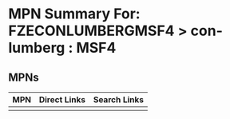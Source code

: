 



# MPN Summary For: FZECONLUMBERGMSF4 > con-lumberg : MSF4

## MPNs
  

|MPN|Direct Links|Search Links|
| :--- | :--- | :--- |
||||
